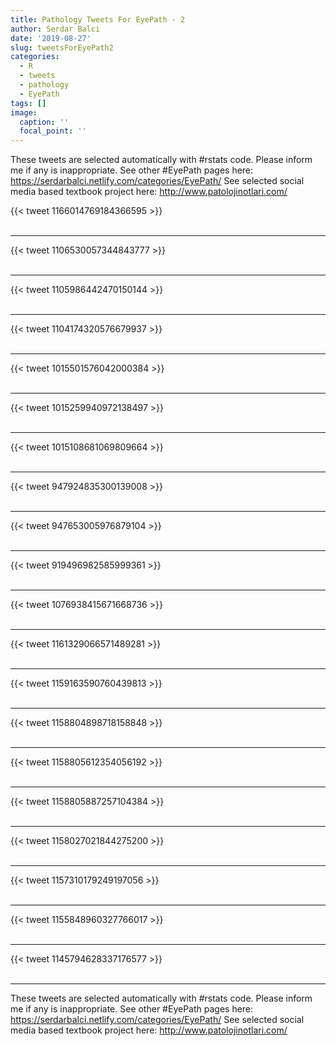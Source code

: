 ```yaml
---
title: Pathology Tweets For EyePath - 2
author: Serdar Balci
date: '2019-08-27'
slug: tweetsForEyePath2
categories:
  - R
  - tweets
  - pathology
  - EyePath
tags: []
image:
  caption: ''
  focal_point: ''
---
```



These tweets are selected automatically with #rstats code. Please inform me if any is inappropriate.
See other #EyePath pages here: https://serdarbalci.netlify.com/categories/EyePath/ 
See selected social media based textbook project here: http://www.patolojinotlari.com/

{{< tweet 1166014769184366595 >}}
<br>
<br>
<hr>
{{< tweet 1106530057344843777 >}}
<br>
<br>
<hr>
{{< tweet 1105986442470150144 >}}
<br>
<br>
<hr>
{{< tweet 1104174320576679937 >}}
<br>
<br>
<hr>
{{< tweet 1015501576042000384 >}}
<br>
<br>
<hr>
{{< tweet 1015259940972138497 >}}
<br>
<br>
<hr>
{{< tweet 1015108681069809664 >}}
<br>
<br>
<hr>
{{< tweet 947924835300139008 >}}
<br>
<br>
<hr>
{{< tweet 947653005976879104 >}}
<br>
<br>
<hr>
{{< tweet 919496982585999361 >}}
<br>
<br>
<hr>
{{< tweet 1076938415671668736 >}}
<br>
<br>
<hr>
{{< tweet 1161329066571489281 >}}
<br>
<br>
<hr>
{{< tweet 1159163590760439813 >}}
<br>
<br>
<hr>
{{< tweet 1158804898718158848 >}}
<br>
<br>
<hr>
{{< tweet 1158805612354056192 >}}
<br>
<br>
<hr>
{{< tweet 1158805887257104384 >}}
<br>
<br>
<hr>
{{< tweet 1158027021844275200 >}}
<br>
<br>
<hr>
{{< tweet 1157310179249197056 >}}
<br>
<br>
<hr>
{{< tweet 1155848960327766017 >}}
<br>
<br>
<hr>
{{< tweet 1145794628337176577 >}}
<br>
<br>
<hr>


These tweets are selected automatically with #rstats code. Please inform me if any is inappropriate.
See other #EyePath pages here: https://serdarbalci.netlify.com/categories/EyePath/ 
See selected social media based textbook project here: http://www.patolojinotlari.com/
